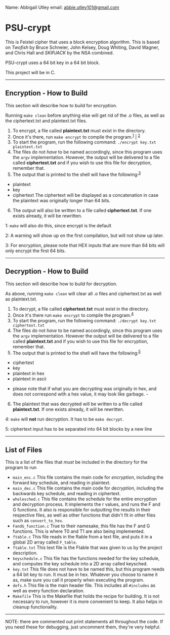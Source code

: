 Name: Abbigail Utley
email: abbie.utley101@gmail.com

PSU-crypt
=========

This is Feistel cipher that uses a block encryption algorithm. This is based on _Twofish_ by Bruce Schneier, John Kelsey,
Doug Whiting, David Wagner, and Chris Hall and _SKIPJACK_ by the NSA combined.

PSU-crypt uses a 64 bit key in a 64 bit block. 

This project will be in C.

---

Encryption - How to Build
-------------------------

This section will describe how to build for encryption.

Running `make clean` before anything else will get rid of the .o files, as well as the ciphertext.txt and plaintext.txt files.

1. To encrypt, a file called **plaintext.txt** must exist in the directory. 
2. Once it's there, run `make encrypt` to compile the program.<sup>[1](#FN1)</sup> | <sup>[2](#FN2)</sup>
3. To start the program, run the following command: `./encrypt key.txt plaintext.txt` 
4. The files do not _have_ to be named accordingly, since this program uses the `argv` implementation. However, the output will be
delivered to a file called **ciphertext.txt** and if you wish to use this file for decryption, remember that.
5. The output that is printed to the shell will have the following:<sup>[3](#FN3)</sup>
* plaintext
* key
* ciphertext
The ciphertext will be displayed as a concatenation in case the plaintext was originally longer than 64 bits.
6. The output will also be written to a file called **ciphertext.txt**. If one exists already, it will be rewritten.

<a name="FN1">1</a>: `make` will also do this, since encrypt is the default

<a name="FN2">2</a>: A warning will show up on the first compilation, but will not show up later.

<a name="FN3">3</a>: For encryption, please note that HEX inputs that are more than 64 bits will only encrypt the first 64 bits. 

---

Decryption - How to Build
-------------------------

This section will describe how to build for decryption.

As above, running `make clean` will clear all .o files and ciphertext.txt as well as plaintext.txt.

1. To decrypt, a file called **ciphertext.txt** must exist in the directory.
2. Once it's there run `make encrypt` to compile the program.<sup>[4](#FN4)</sup>
3. To start the program, run the following command: `./decrypt key.txt ciphertext.txt`
4. The files do not _have_ to be named accordingly, since this program uses the `argv` implementation. However the output will be 
delivered to a file called **plaintext.txt** and if you wish to use this file for encryption, remember that.
5. The output that is printed to the shell will have the following:<sup>[5](#FN5)</sup>
* ciphertext
* key
* plaintext in hex
* plaintext in ascii
- please note that if what you are decrypting was originally in hex, and does not correspond with a hex value, it may look like garbage. - 
6. The plaintext that was decrypted will be written to a file called **plaintext.txt**. If one exists already, it will be rewritten.

<a name="FN4">4</a>: `make` will **not** run decryption. It has to be `make decrypt`.

<a name="FN5">5</a>: ciphertext input has to be separated into 64 bit blocks by a new line

---

List of Files
-------------

This is a list of the files that _must_ be included in the directory for the program to run

* `main_enc.c` 
      This file contains the main code for _encryption_, including the forward key schedule, and reading in plaintext.
* `main_dec.c`
      This file contains the main code for _decryption_, including the backwards key schedule, and reading in ciphertext.
* `wholesched.c`
      This file contains the schedule for the entire encryption and decryption process. It implements the r values, and runs 
      the F and G functions. It also is responsible for outputting the results in their respective files, as well as other
      functions that didn't fit in other files such as `convert_to_hex`. 
* `FandG_function.c`
      True to their namesake, this file has the F and G functions. This is where T0 and T1 are also being implemented. 
* `ftable.c`
      This file reads in the ftable from a text file, and puts it in a global 2D array called `F_table`.
* `ftable.txt`
      This text file is the Ftable that was given to us by the project description.
* `keyschedule.c`
      This file has the functions needed for the key schedule, and computes the key schedule into a 2D array called keysched.
* `key.txt`
      This file does not have to be named this, but this program needs a 64 bit key to run. It must be in hex. Whatever you choose 
      to name it as, make sure you call it properly when executing the program.
* `defs.h`
      This file is the main header file. This includes all `#includes` as well as every function declaration.
* `Makefile`
      This is the Makefile that holds the recipe for building. It is not necessary to run, however it is more convenient to keep.
      It also helps in cleanup functionality.

---

NOTE: there are commented out print statements all throughout the code. If you need these for debugging, just uncomment them, 
they're very helpful.
